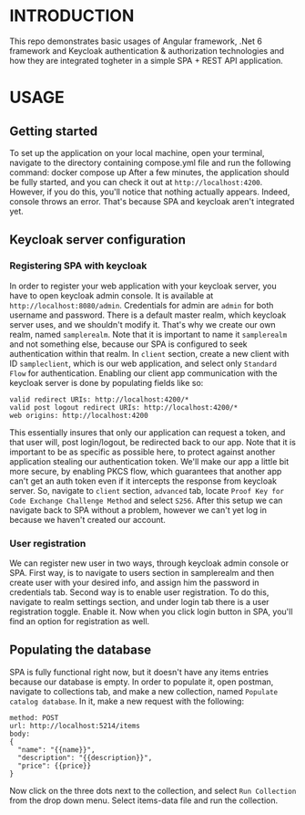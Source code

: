 # INTRODUCTION
This repo demonstrates basic usages of Angular framework, .Net 6 framework and Keycloak authentication & authorization technologies and how they are integrated
togheter in a simple SPA + REST API application.

# USAGE
## Getting started
To set up the application on your local machine, open your terminal, navigate to the directory containing compose.yml file and run the following command:
docker compose up
After a few minutes, the application should be fully started, and you can check it out at `http://localhost:4200`. However, if you do this, you'll notice that
nothing actually appears. Indeed, console throws an error. That's because SPA and keycloak aren't integrated yet.

## Keycloak server configuration
### Registering SPA with keycloak
In order to register your web application with your keycloak server, you have to open keycloak admin console. It is available at `http://localhost:8080/admin`.
Credentials for admin are `admin` for both username and password.
There is a default master realm, which keycloak server uses, and we shouldn't modify it. That's why we create our own realm, named `samplerealm`. Note that
it is important to name it `samplerealm` and not something else, because our SPA is configured to seek authentication within that realm.
In `client` section, create a new client with ID `sampleclient`, which is our web application, and select only `Standard Flow` for authentication.
Enabling our client app communication with the keycloak server is done by populating fields like so:
```
valid redirect URIs: http://localhost:4200/*
valid post logout redirect URIs: http://localhost:4200/*
web origins: http://localhost:4200
```
This essentially insures that only our application can request a token, and that user will, post login/logout, be redirected back to our app. Note that it is important
to be as specific as possible here, to protect against another application stealing our authentication token.
We'll make our app a little bit more secure, by enabling PKCS flow, which guarantees that another app can't get an auth token even if it intercepts the response from
keycloak server. So, navigate to `client` section, `advanced` tab, locate `Proof Key for Code Exchange Challenge Method` and select `S256`.
After this setup we can navigate back to SPA without a problem, however we can't yet log in because we haven't created our account.

### User registration
We can register new user in two ways, through keycloak admin console or SPA.
First way, is to navigate to users section in samplerealm and then create user with your desired info,
and assign him the password in credentials tab.
Second way is to enable user registration. To do this, navigate to realm settings section, and under login tab there is
a user registration toggle. Enable it. Now when you click login button in SPA, you'll find an option for registration as well.

## Populating the database
SPA is fully functional right now, but it doesn't have any items entries because our database is empty. In order to populate it,
open postman, navigate to collections tab, and make a new collection, named `Populate catalog database`. In it, make a new request
with the following: 
```
method: POST
url: http://localhost:5214/items
body:
{
  "name": "{{name}}",
  "description": "{{description}}",
  "price": {{price}}
}
```
Now click on the three dots next to the collection, and select `Run Collection` from the drop down menu. Select items-data file
and run the collection.
